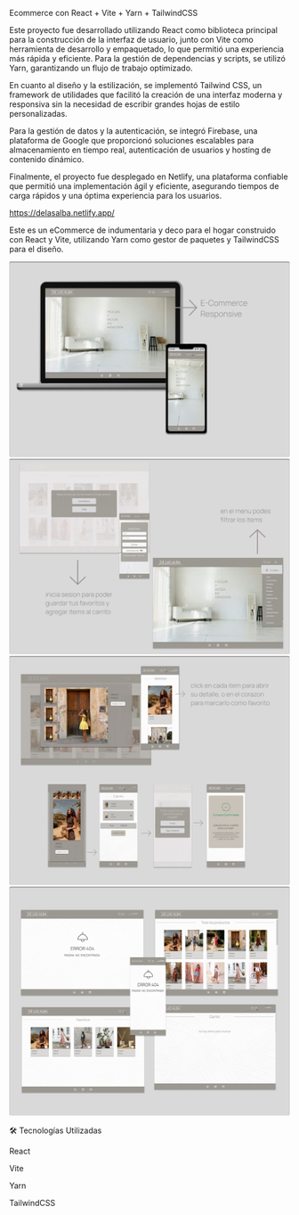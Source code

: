 Ecommerce con React + Vite + Yarn + TailwindCSS 

Este proyecto fue desarrollado utilizando React como biblioteca principal para la construcción de la interfaz de usuario, junto con Vite como herramienta de desarrollo y empaquetado, lo que permitió una experiencia más rápida y eficiente. Para la gestión de dependencias y scripts, se utilizó Yarn, garantizando un flujo de trabajo optimizado.

En cuanto al diseño y la estilización, se implementó Tailwind CSS, un framework de utilidades que facilitó la creación de una interfaz moderna y responsiva sin la necesidad de escribir grandes hojas de estilo personalizadas.

Para la gestión de datos y la autenticación, se integró Firebase, una plataforma de Google que proporcionó soluciones escalables para almacenamiento en tiempo real, autenticación de usuarios y hosting de contenido dinámico.

Finalmente, el proyecto fue desplegado en Netlify, una plataforma confiable que permitió una implementación ágil y eficiente, asegurando tiempos de carga rápidos y una óptima experiencia para los usuarios.

https://delasalba.netlify.app/



Este es un eCommerce de indumentaria y deco para el hogar construido con React y Vite, utilizando Yarn como gestor de paquetes y TailwindCSS para el diseño.

![imag1](https://github.com/EmiliaCabrera1/e-commerce/blob/5da3183c2d4c951c077cd2c66ca825f60b3e35eb/imgREADME/Group%20129.png)
![imag2](https://github.com/EmiliaCabrera1/e-commerce/blob/ae23624790509ec8601b364ca7f9ab2bbd1042cb/imgREADME/Group%20130.png)
![imag3](https://github.com/EmiliaCabrera1/e-commerce/blob/29eff4c55c792e73401d1d4377f788416e29f267/imgREADME/Group%20132.png)
![imag4](https://github.com/EmiliaCabrera1/e-commerce/blob/ae23624790509ec8601b364ca7f9ab2bbd1042cb/imgREADME/Group%20131.png)


🛠️ Tecnologías Utilizadas

React

Vite

Yarn

TailwindCSS

